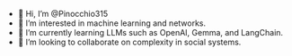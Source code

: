 - 👋 Hi, I’m @Pinocchio315
- 👀 I’m interested in machine learning and networks.
- 🌱 I’m currently learning LLMs such as OpenAI, Gemma, and LangChain.
- 💞️ I’m looking to collaborate on complexity in social systems.
<!---
Pinocchio315/Pinocchio315 is a ✨ special ✨ repository because its `README.md` (this file) appears on your GitHub profile.
You can click the Preview link to take a look at your changes.
--->
